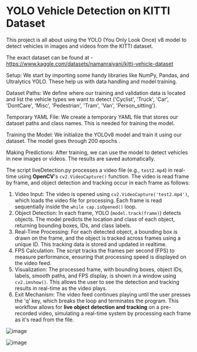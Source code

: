 # YOLO Vehicle Detection on KITTI Dataset

This project is all about using the YOLO (You Only Look Once) v8 model to detect vehicles in images and videos from the KITTI dataset.

The exact dataset can be found at - https://www.kaggle.com/datasets/namanraiyani/kitti-vehicle-dataset

Setup: We start by importing some handy libraries like NumPy, Pandas, and Ultralytics YOLO. These help us with data handling and model training.

Dataset Paths: We define where our training and validation data is located and list the vehicle types we want to detect ('Cyclist', 'Truck', 'Car', 'DontCare', 'Misc', 'Pedestrian', 'Tram', 'Van', 'Person_sitting').

Temporary YAML File: We create a temporary YAML file that stores our dataset paths and class names. This is needed for training the model.

Training the Model: We initialize the YOLOv8 model and train it using our dataset. The model goes through 200 epochs .

Making Predictions: After training, we can use the model to detect vehicles in new images or videos. The results are saved automatically.

The script liveDetection.py processes a video file (e.g., `test2.mp4`) in real-time using **OpenCV**'s
`cv2.VideoCapture()` function. The video is read frame by frame, and object detection and tracking
occur in each frame as follows:
1. Video Input: The video is opened using `cv2.VideoCapture('test2.mp4')`, which loads the
video file for processing. Each frame is read sequentially inside the `while cap.isOpened()` loop.
2. Object Detection: In each frame, YOLO (`model.track(frame)`) detects objects. The model
predicts the location and class of each object, returning bounding boxes, IDs, and class labels.
3. Real-Time Processing: For each detected object, a bounding box is drawn on the frame, and
the object is tracked across frames using a unique ID. This tracking data is stored and updated in
realtime.
4. FPS Calculation: The script tracks the frames per second (FPS) to measure performance,
ensuring that processing speed is displayed on the video feed.
5. Visualization: The processed frame, with bounding boxes, object IDs, labels, smooth paths,
and FPS display, is shown in a window using `cv2.imshow()`. This allows the user to see the detection
and tracking results in real-time as the video plays.
6. Exit Mechanism: The video feed continues playing until the user presses the 'q' key, which
breaks the loop and terminates the program.
This workflow allows for **live object detection and tracking** on a pre-recorded video, simulating a
real-time system by processing each frame as it's read from the file.

![image](https://github.com/user-attachments/assets/36b1a640-6667-4622-8cef-0791f4ed889f)

![image](https://github.com/user-attachments/assets/d698c088-31e1-49db-9e0f-4519dc34c4bc)



